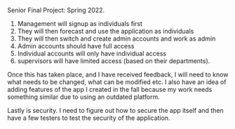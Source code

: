 Senior Final Project: Spring 2022. 

 

1. Management will signup as individuals first
2. They will then forecast and use the application as individuals
3. They will then switch and create admin accounts and work as admin
4. Admin accounts should have full access
5. Individual accounts will only have individual access
6. supervisors will have limited access (based on their departments). 

Once this has taken place, and I have received feedback, I will need to know what needs to be changed, what can be modified etc. I also have an idea of adding features of the app I created in the fall because my work needs something similar due to using an outdated platform. 


Lastly is security. I need to figure out how to secure the app itself and then have a few testers to test the security of the application. 
